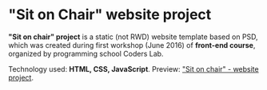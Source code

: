 # "Sit on Chair" website project

<strong>"Sit on chair" project</strong> is a static (not RWD) website template based on PSD, which was created during first workshop (June 2016) of <strong>front-end course</strong>, organized by programming school Coders Lab.

Technology used: <strong>HTML, CSS, JavaScript</strong>. Preview: <a href="https://michaldec1984.github.io/Sit-on-Chair-website-project/">"Sit on chair" - website project</a>.

